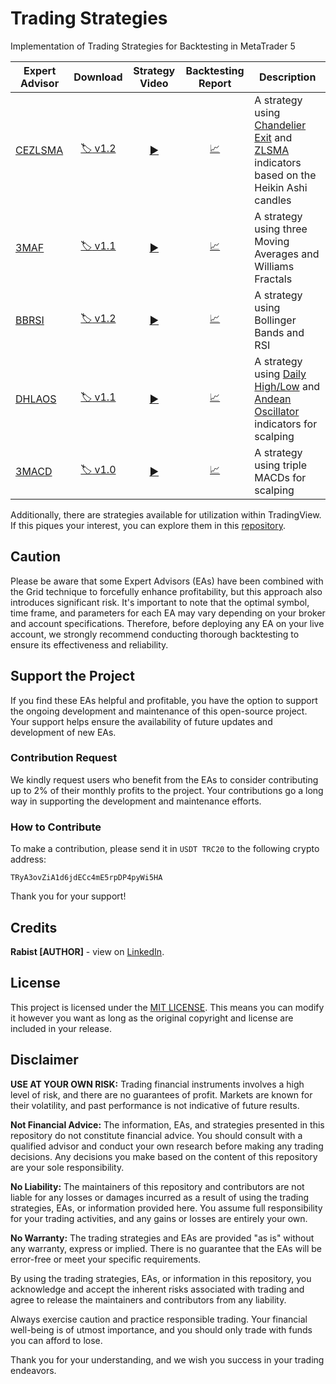 # Trading Strategies

Implementation of Trading Strategies for Backtesting in MetaTrader 5

| Expert Advisor | Download | Strategy Video | Backtesting Report | Description |
| --- | :---: | :---: | :---: | --- |
| [CEZLSMA](Experts/CEZLSMA.mq5) | [:label: v1.2](https://github.com/geraked/metatrader5/raw/master/Build/CEZLSMA/CEZLSMA-v1.2.ex5) | [:arrow_forward:](https://youtu.be/2U5VTWBBK8U) | [:chart_with_upwards_trend:](Test/CEZLSMA) | A strategy using [Chandelier Exit](Indicators/ChandelierExit.mq5) and [ZLSMA](Indicators/ZLSMA.mq5) indicators based on the Heikin Ashi candles |
| [3MAF](Experts/3MAF.mq5) | [:label: v1.1](https://github.com/geraked/metatrader5/raw/master/Build/3MAF/3MAF-v1.1.ex5) | [:arrow_forward:](https://youtu.be/bKPs2aOsvsk) | [:chart_with_upwards_trend:](Test/3MAF) | A strategy using three Moving Averages and Williams Fractals |
| [BBRSI](Experts/BBRSI.mq5) | [:label: v1.2](https://github.com/geraked/metatrader5/raw/master/Build/BBRSI/BBRSI-v1.2.ex5) | [:arrow_forward:](https://youtu.be/pCmJ8wsAS_w) | [:chart_with_upwards_trend:](Test/BBRSI) | A strategy using Bollinger Bands and RSI |
| [DHLAOS](Experts/DHLAOS.mq5) | [:label: v1.1](https://github.com/geraked/metatrader5/raw/master/Build/DHLAOS/DHLAOS-v1.1.ex5) | [:arrow_forward:](https://youtu.be/IZVSb1kjduQ) | [:chart_with_upwards_trend:](Test/DHLAOS) | A strategy using [Daily High/Low](Indicators/DailyHighLow.mq5) and [Andean Oscillator](Indicators/AndeanOscillator.mq5) indicators for scalping |
| [3MACD](Experts/3MACD.mq5) | [:label: v1.0](https://github.com/geraked/metatrader5/raw/master/Build/3MACD/3MACD-v1.0.ex5) | [:arrow_forward:](https://youtu.be/1sdYRBpthnM) | [:chart_with_upwards_trend:](Test/3MACD) | A strategy using triple MACDs for scalping |


Additionally, there are strategies available for utilization within TradingView. If this piques your interest, you can explore them in this [repository](https://github.com/geraked/tradingview).

## Caution

Please be aware that some Expert Advisors (EAs) have been combined with the Grid technique to forcefully enhance profitability, but this approach also introduces significant risk. It's important to note that the optimal symbol, time frame, and parameters for each EA may vary depending on your broker and account specifications. Therefore, before deploying any EA on your live account, we strongly recommend conducting thorough backtesting to ensure its effectiveness and reliability.

## Support the Project

If you find these EAs helpful and profitable, you have the option to support the ongoing development and maintenance of this open-source project. Your support helps ensure the availability of future updates and development of new EAs.

### Contribution Request

We kindly request users who benefit from the EAs to consider contributing up to 2% of their monthly profits to the project. Your contributions go a long way in supporting the development and maintenance efforts.

### How to Contribute

To make a contribution, please send it in `USDT TRC20` to the following crypto address:

```
TRyA3ovZiA1d6jdECc4mE5rpDP4pyWi5HA
```

Thank you for your support!

## Credits

**Rabist [AUTHOR]** - view on [LinkedIn](https://www.linkedin.com/in/rabist).

## License

This project is licensed under the [MIT LICENSE](LICENSE). This means you can modify it however you want as long as the original copyright and license are included in your release.

## Disclaimer

**USE AT YOUR OWN RISK:** Trading financial instruments involves a high level of risk, and there are no guarantees of profit. Markets are known for their volatility, and past performance is not indicative of future results.

**Not Financial Advice:** The information, EAs, and strategies presented in this repository do not constitute financial advice. You should consult with a qualified advisor and conduct your own research before making any trading decisions. Any decisions you make based on the content of this repository are your sole responsibility.

**No Liability:** The maintainers of this repository and contributors are not liable for any losses or damages incurred as a result of using the trading strategies, EAs, or information provided here. You assume full responsibility for your trading activities, and any gains or losses are entirely your own.

**No Warranty:** The trading strategies and EAs are provided "as is" without any warranty, express or implied. There is no guarantee that the EAs will be error-free or meet your specific requirements.

By using the trading strategies, EAs, or information in this repository, you acknowledge and accept the inherent risks associated with trading and agree to release the maintainers and contributors from any liability.

Always exercise caution and practice responsible trading. Your financial well-being is of utmost importance, and you should only trade with funds you can afford to lose.

Thank you for your understanding, and we wish you success in your trading endeavors.